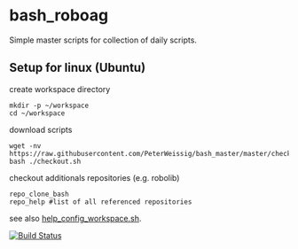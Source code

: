 # bash_roboag
Simple master scripts for collection of daily scripts.

## Setup for linux (Ubuntu)
create workspace directory

    mkdir -p ~/workspace
    cd ~/workspace


download scripts

    wget -nv https://raw.githubusercontent.com/PeterWeissig/bash_master/master/checkout.sh
    bash ./checkout.sh


checkout additionals repositories (e.g. robolib)

    repo_clone_bash
    repo_help #list of all referenced repositories

see also [help_config_workspace.sh](scripts/help_config_workspace.sh).

[![Build Status](https://travis-ci.org/peterweissig/bash_master.svg?branch=master)](https://travis-ci.org/peterweissig/bash_master)
